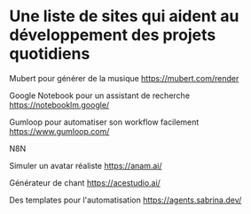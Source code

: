 # Une liste de sites qui aident au développement des projets quotidiens

Mubert pour générer de la musique
https://mubert.com/render

Google Notebook pour un assistant de recherche
https://notebooklm.google/

Gumloop pour automatiser son workflow facilement
https://www.gumloop.com/

N8N

Simuler un avatar réaliste
https://anam.ai/

Générateur de chant
https://acestudio.ai/

Des templates pour l'automatisation
https://agents.sabrina.dev/
